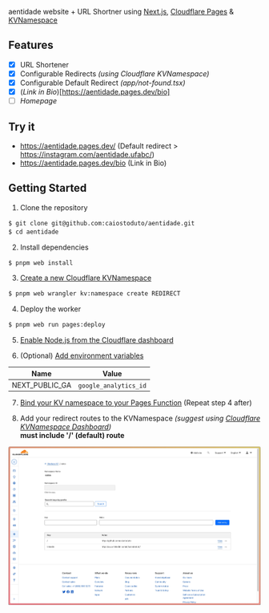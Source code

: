 aentidade website + URL Shortner using [Next.js](https://nextjs.org/), [Cloudflare Pages](https://pages.cloudflare.com/) & [KVNamespace](https://developers.cloudflare.com/kv/learning/kv-namespaces/)

## Features

- [x] URL Shortener
- [x] Configurable Redirects *(using Cloudflare KVNamespace)*
- [x] Configurable Default Redirect *(app/not-found.tsx)*
- [x] (*Link in Bio*)[https://aentidade.pages.dev/bio]
- [ ] *Homepage*

## Try it

- https://aentidade.pages.dev/ (Default redirect > https://instagram.com/aentidade.ufabc/)
- https://aentidade.pages.dev/bio (Link in Bio)

## Getting Started

1. Clone the repository
```bash
$ git clone git@github.com:caiostoduto/aentidade.git
$ cd aentidade
```

2. Install dependencies
```bash
$ pnpm web install
```

3. [Create a new Cloudflare KVNamespace](https://developers.cloudflare.com/kv/get-started/#3-create-a-kv-namespace)
```bash
$ pnpm web wrangler kv:namespace create REDIRECT
```

4. Deploy the worker
```bash
$ pnpm web run pages:deploy
```

5. [Enable Node.js from the Cloudflare dashboard](https://developers.cloudflare.com/workers/runtime-apis/nodejs/#enable-nodejs-from-the-cloudflare-dashboard)

6. (Optional) [Add environment variables](https://developers.cloudflare.com/workers/configuration/environment-variables/#add-environment-variables-via-the-dashboard)

| Name | Value |
|------|-------|
| NEXT_PUBLIC_GA | `google_analytics_id` |

7. [Bind your KV namespace to your Pages Function](https://developers.cloudflare.com/pages/functions/bindings/#kv-namespaces) (Repeat step 4 after)

8. Add your redirect routes to the KVNamespace *(suggest using [Cloudflare KVNamespace Dashboard](https://dash.cloudflare.com/))*\
**must include '/' (default) route**

![Image from Cloudflare Pages Dashboard setting kv routes](https://github.com/caiostoduto/aentidade/blob/main/@app/web/docs/images/kv.jpeg)
